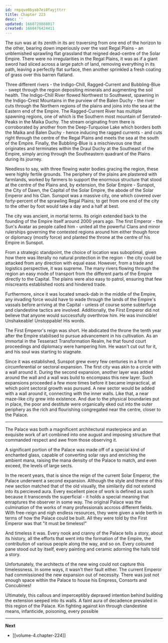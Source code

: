 ```yaml
---
id: rmpqve0byab7ei0fayjttrr
title: Chapter 223
desc: ''
updated: 1660728888017
created: 1660476424411
---
```


The sun was at its zenith in its arc traversing from one end of the horizon to the other, bearing down imperiously over the vast Regal Plains - an unblemished sprawling flat grassland that reigned dead-centre of the Solar Empire. There were no irregularities in the Regal Plains, it was as if a giant sword had sliced across a large patch of land, removing everything in its path, leaving a perfectly flat surface, then another sprinkled a fresh coating of grass over this barren flatland.

Three different rivers - the Indigo-Chill, Ragged-Current and Bubbling-Blue - swept through the region depositing minerals and augmenting the soil health. The Indigo-Chill River flowed Northwest to Southwest, spawning in the Indigo-Crest Mountains in the purview of the Balen Duchy - the river cuts through the Northern regions of the plains and joins into the sea at the Eastern end of the Empire. The Ragged-Current River has multiple spawning regions, one of which is the Southern most mountain of Serrated-Peaks in the Maika Duchy. The stream originating from there is corroborated by another from the Deep-Turquoise Lake which borders both the Maika and Balen Duchy - hence inducing the ragged currents - and cuts right through the centre of the Regal Plains and meets the sea at the south of the Empire. Finally, the Bubbling-Blue is a mischievous one that originates and terminates within the Draul Duchy at the Southeast of the Empire, simply arcing through the Southeastern quadrant of the Plains during its journey.

Needless to say, with three flowing water bodies gracing the region, these were highly fertile grounds. The periphery of the plains are plastered with farmlands, worked by farmers to support the enormous structure that stood at the centre of the Plains and, by extension, the Solar Empire - Sunspot, the City of Dawn, the Capital of the Solar Empire, the abode of the Solar Emperor and his Clan. Sunspot was a massive city, one which covered over forty-percent of the sprawling Regal Plains; to get from one end of the city to the other by foot would take a day and a half at best.

The city was ancient, in mortal terms. Its origin extended back to the founding of the Empire itself around 2000 years ago. The first Emperor - the Sun's Avatar as people called him - united all the powerful Clans and minor rulerships governing the contested regions around him either though force or diplomacy (mostly force) and planted the throne at the centre of his Empire in Sunspot.

From a strategic standpoint, the choice of location was suboptimal, given how there was literally no natural protection in the region - the city could be attacked from any direction with equal ease. However, from a trade and logistics perspective, it was supreme. The many rivers flowing through the region an easy mode of transport from the different parts of the Empire directly to the Capital. The plains were also easy to patrol, ensuring that few miscreants established roots and hindered trade. 

Furthermore, since it was located smack-dab in the middle of the Empire, any invading force would have to wade through the lands of the Empire's vassals before arriving at the Capital - unless of course some subterfuge and clandestine tactics are involved. Additionally, the First Emperor did not believe that anyone would successfully overthrow him. He was invincible! Unshakeable! Unstoppable! His words.

The First Emperor's reign was short. He abdicated the throne the tenth year after the Empire stabilised to pursue advancement in his cultivation. As an immortal in the Tesseract Transformation Realm, he that found court proceedings and diplomacy were hampering him. He wasn't cut out for it, and his soul was starting to stagnate.

Since it was established, Sunspot grew every few centuries in a form of circumferential or sectoral expansion. The first city was akin to a circle with a wall around it. During the second expansion, another layer was added around the wall and a wall was build to encompass this new layer. Such expansions proceeded a few more times before it became impractical, at which point sectoral growth was pursued. A new sector would be added with a wall around it, connecting with the inner walls. Like that, a near maze-like city grew into existence. And due to the physical boundaries put in place, the poor and destitute were organically eked out into the outer periphery as the rich and flourishing congregated near the centre, closer to the Palace.

____

The Palace was both a magnificent architectural masterpiece and an exquisite work of art combined into one august and imposing structure that commanded respect and awe from those observing it. 

A significant portion of the Palace was made off of a special kind of enchanted glass, capable of converting solar rays and enriching the ambient mana, raising the mana density of the Palace to match, and even exceed, the levels of large sects.

In the recent years, that is since the reign of the current Solar Emperor, the Palace underwent a second expansion. Although the style and theme of this new section matched that of the old visually, the similarity did not extend into its percieved aura. Every excellent piece of work is defined as such because it transcends the superficial - it holds a special meaning that enraptures the observer in some way. The original Palace was the culmination of the works of many professionals accross different fields. With free-reign and nigh endless resources, they were given a wide berth in terms of how the Palace could be built. All they were told by the First Emperor was that "it must be timeless!"

And timeless it was. Every nook and cranny of the Palace tells a story, about its history, all the efforts that went into the formation of the Empire, the contribution of various people along the way, and so on. Every coloured pane stood out by itself, every painting and ceramic adorning the halls told a story.

Unfortunately, the architects of the new wing could not capture this timelessness. In some ways, it wasn't their fault either. The current Emperor had commissioned the new expansion out of necessity. There was just not enough space within the Palace to house his Empress, Consorts and Concubines!

Ultimately, this callous and imperceptibly depraved intention behind building the extension seeped into its walls. A faint aura of decadence prevailed in this region of the Palace. Kin fighting against kin through clandestine means, infanticide, poisoning, every possible 

____

**Next**
* [[volume-4.chapter-224]]